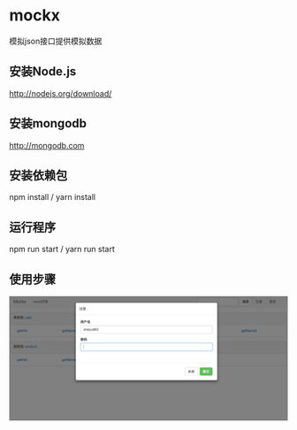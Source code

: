 # mockx
模拟json接口提供模拟数据
## 安装Node.js
http://nodejs.org/download/
## 安装mongodb
http://mongodb.com
## 安装依赖包
npm install / yarn install
## 运行程序
npm run start / yarn run start
## 使用步骤
![注册](https://github.com/RainZhai/mockx/blob/master/public/screen/s1.png)
